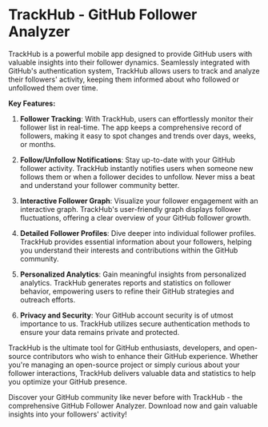 # TrackHub - GitHub Follower Analyzer
TrackHub is a powerful mobile app designed to provide GitHub users with valuable insights into their follower dynamics. Seamlessly integrated with GitHub's authentication system, TrackHub allows users to track and analyze their followers' activity, keeping them informed about who followed or unfollowed them over time.

**Key Features:**

1. **Follower Tracking**: With TrackHub, users can effortlessly monitor their follower list in real-time. The app keeps a comprehensive record of followers, making it easy to spot changes and trends over days, weeks, or months.

2. **Follow/Unfollow Notifications**: Stay up-to-date with your GitHub follower activity. TrackHub instantly notifies users when someone new follows them or when a follower decides to unfollow. Never miss a beat and understand your follower community better.

3. **Interactive Follower Graph**: Visualize your follower engagement with an interactive graph. TrackHub's user-friendly graph displays follower fluctuations, offering a clear overview of your GitHub follower growth.

4. **Detailed Follower Profiles**: Dive deeper into individual follower profiles. TrackHub provides essential information about your followers, helping you understand their interests and contributions within the GitHub community.

5. **Personalized Analytics**: Gain meaningful insights from personalized analytics. TrackHub generates reports and statistics on follower behavior, empowering users to refine their GitHub strategies and outreach efforts.

6. **Privacy and Security**: Your GitHub account security is of utmost importance to us. TrackHub utilizes secure authentication methods to ensure your data remains private and protected.

TrackHub is the ultimate tool for GitHub enthusiasts, developers, and open-source contributors who wish to enhance their GitHub experience. Whether you're managing an open-source project or simply curious about your follower interactions, TrackHub delivers valuable data and statistics to help you optimize your GitHub presence.

Discover your GitHub community like never before with TrackHub - the comprehensive GitHub Follower Analyzer. Download now and gain valuable insights into your followers' activity!
